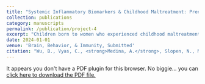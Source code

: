```yaml
---
title: "Systemic Inflammatory Biomarkers & Childhood Maltreatment: Prenatal & Perinatal Insights from the Nurses’ Health Study"
collection: publications
category: manuscripts
permalink: /publication/project-4
excerpt: "Children born to women who experienced childhood maltreatment have higher diagnostic risk of autism spectrum disorders (ASD) and attention-deficit hyperactivity disorder (ADHD). Chronic systemic inflammation has been associated with childhood maltreatment and has been identified as a gestational risk factor for atypical neurodevelopment in offspring. Thus, inflammation may be a mechanism by which maternal exposure to maltreatment affects offspring neurodevelopment. We examine associations between maternal childhood maltreatment and four selected inflammatory biomarkers, C-reactive protein (CRP), interleukin-6 (IL-6), tumor necrosis factor-alpha receptor 2 (TNF-R2), and interferon gamma (IFN-γ), among women prior to or during pregnancy. Maltreatment was assessed using the validated 28-item Childhood Trauma Questionnaire. Our sample included a total of 329 women, 204 who were intending to become pregnant and 124 who were pregnant, drawn from the Nurses’ Health Study 3, an ongoing longitudinal cohort study. Fifty participants were exposed to no abuse (28 of those intending to become pregnant  and 22 of those pregnant) and 81 participants were exposed to moderate or severe abuse (55 of those intending to become pregnant and 26 of those pregnant). No association was identified between childhood maltreatment and the four inflammatory biomarkers, either among participants intending to become pregnant or among pregnant participants in this sample of well-educated, primarily non-Hispanic white women. Further investigation of these associations in more vulnerable populations might enhance our understanding of biological mechanisms linking maternal childhood abuse to ASD and ADHD in offspring."
date: 2024-01-01
venue: 'Brain, Behavior, & Immunity, Submitted'
citation: "Wu, B., Vyas, C., <strong>Medina, A.</strong>, Slopen, N., Mahalingaiah, S., Chavarro, J. E., Mukherjee, R., Weisskopf, M., & Roberts, A. L. (2024, Submitted). Systemic Inflammatory Biomarkers & Childhood Maltreatment: Prenatal & Perinatal Insights from the Nurses’ Health Study. <i>Brain, Behavior, & Immunity</i>."
---
```


<object data="{{ site.baseurl }}/files/Wu%20et%20al.,%202024.pdf" type="application/pdf" width="100%" height="1000px">
  <p>It appears you don't have a PDF plugin for this browser. No biggie... you can <a href="{{ site.baseurl }}/files/Wu%20et%20al.,%202024.pdf">click here to download the PDF file.</a></p>
</object>

